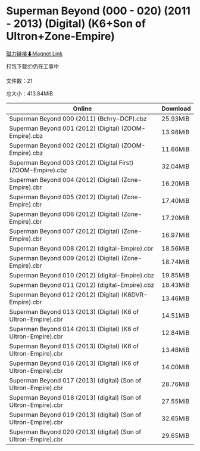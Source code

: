 # Superman Beyond (000 - 020) (2011 - 2013) (Digital) (K6+Son of Ultron+Zone-Empire)

[磁力链接⬇Magnet Link](magnet:?xt=urn:btih:8345336ee0267d4b4bccaa70879cd10f067cd223&dn=Superman%20Beyond%20%28000%20-%20020%29%20%282011%20-%202013%29%20%28Digital%29%20%28K6%2BSon%20of%20Ultron%2BZone-Empire%29)

打包下载📦仍在工事中

文件数：21

总大小：413.84MiB

Online | Download
--- | ---
Superman Beyond 000 (2011) (Bchry-DCP).cbz | 25.93MiB
Superman Beyond 001 (2012) (Digital) (ZOOM-Empire).cbz | 13.98MiB
Superman Beyond 002 (2012) (Digital) (ZOOM-Empire).cbz | 11.66MiB
Superman Beyond 003 (2012) (Digital First) (ZOOM-Empire).cbz | 32.04MiB
Superman Beyond 004 (2012) (Digital) (Zone-Empire).cbr | 16.20MiB
Superman Beyond 005 (2012) (Digital) (Zone-Empire).cbr | 17.40MiB
Superman Beyond 006 (2012) (Digital) (Zone-Empire).cbr | 17.20MiB
Superman Beyond 007 (2012) (Digital) (Zone-Empire).cbr | 16.97MiB
Superman Beyond 008 (2012) (digital-Empire).cbr | 18.56MiB
Superman Beyond 009 (2012) (Digital) (Zone-Empire).cbr | 18.74MiB
Superman Beyond 010 (2012) (digital-Empire).cbz | 19.85MiB
Superman Beyond 011 (2012) (digital-Empire).cbz | 18.43MiB
Superman Beyond 012 (2012) (Digital) (K6DVR-Empire).cbr | 13.46MiB
Superman Beyond 013 (2013) (Digital) (K6 of Ultron-Empire).cbr | 14.51MiB
Superman Beyond 014 (2013) (Digital) (K6 of Ultron-Empire).cbr | 12.84MiB
Superman Beyond 015 (2013) (Digital) (K6 of Ultron-Empire).cbr | 13.48MiB
Superman Beyond 016 (2013) (Digital) (K6 of Ultron-Empire).cbr | 14.00MiB
Superman Beyond 017 (2013) (digital) (Son of Ultron-Empire).cbr | 28.76MiB
Superman Beyond 018 (2013) (digital) (Son of Ultron-Empire).cbr | 27.55MiB
Superman Beyond 019 (2013) (digital) (Son of Ultron-Empire).cbr | 32.65MiB
Superman Beyond 020 (2013) (digital) (Son of Ultron-Empire).cbr | 29.65MiB